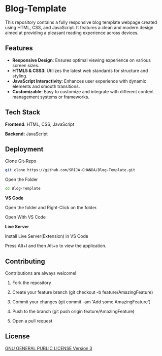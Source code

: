 
# Blog-Template

This repository contains a fully responsive blog template webpage created using HTML, CSS, and JavaScript. It features a clean and modern design aimed at providing a pleasant reading experience across devices.

## Features

- **Responsive Design**: Ensures optimal viewing experience on various screen sizes.
- **HTML5 & CSS3**: Utilizes the latest web standards for structure and styling.
- **JavaScript Interactivity**: Enhances user experience with dynamic elements and smooth transitions.
- **Customizable**: Easy to customize and integrate with different content management systems or frameworks.


## Tech Stack

**Frontend:** HTML, CSS, JavaScript

**Backend:** JavaScript

## Deployment

Clone Git-Repo
```bash
git clone https://github.com/SRIJA-CHANDA/Blog-Template.git
```
Open the Folder
```bash
cd Blog-Template
```
**VS Code** 

Open the folder and Right-Click on the folder.

Open With VS Code

**Live Server** 

Install Live Server(Extension) in VS Code

Press Alt+l and then Alt+o to view the application.


## Contributing

Contributions are always welcome!

1. Fork the repository

2. Create your feature branch (git checkout -b feature/AmazingFeature)

3. Commit your changes (git commit -am 'Add some AmazingFeature')

4. Push to the branch (git push origin feature/AmazingFeature)

5. Open a pull request


## License

[ GNU GENERAL PUBLIC LICENSE Version 3](https://choosealicense.com/licenses/gpl-3.0/)
